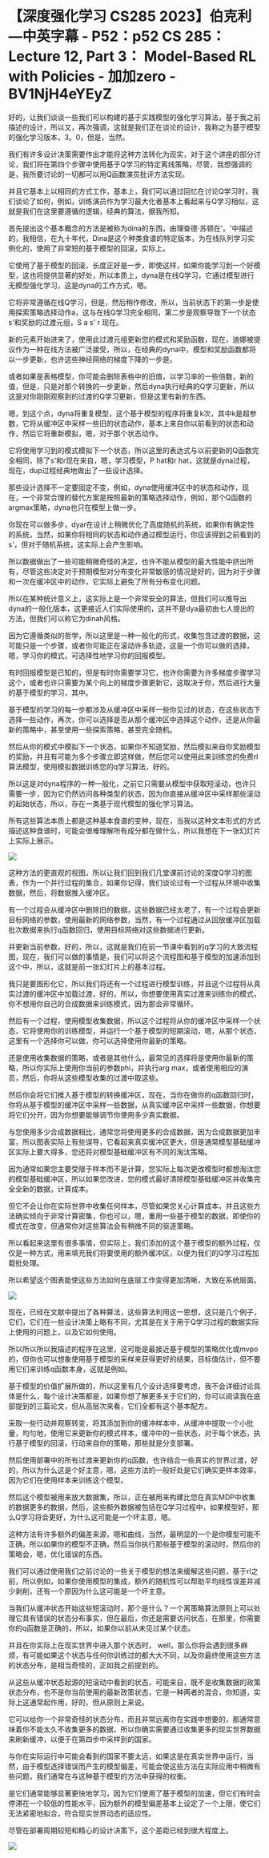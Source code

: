 # 【深度强化学习 CS285 2023】伯克利—中英字幕 - P52：p52 CS 285： Lecture 12, Part 3： Model-Based RL with Policies - 加加zero - BV1NjH4eYEyZ

好的，让我们谈谈一些我们可以构建的基于实践模型的强化学习算法，基于我之前描述的设计，所以又，再次强调，这就是我们正在谈论的设计，我称之为基于模型的强化学习版本，3。0，但是，当然。

我们有许多设计决策需要作出才能将这种方法转化为现实，对于这个讲座的部分讨论，我们将在第四个步骤中使用基于Q学习的特定离线策略，尽管，我想强调的是，我所要讨论的一切都可以用Q函数演员批评方法实现。

并且它基本上以相同的方式工作，基本上，我们可以通过回忆在讨论Q学习时，我们谈论了如何，例如，训练演员作为学习最大化者基本上看起来与Q学习相似，这就是我们在这里要遵循的逻辑，经典的算法，据我所知。

首先提出这个基本概念的方法是被称为dina的东西，由理查德·苏顿在'。'中描述的，我相信，在九十年代，Dina是这个种类食谱的特定版本，为在线队列学习实例化的，使用了非常短的基于模型的回滚，实际上。

它使用了基于模型的回滚，长度正好是一步，即使这样，如果你能学习到一个好模型，这也将提供显著的好处，所以本质上，dyna是在线Q学习，它通过模型进行无模型强化学习，这是dyna的工作方式，嗯。

它将非常遵循在线Q学习，但是，然后稍作修改，所以，当前状态下的第一步是使用探索策略选择动作a，这与在线Q学习完全相同，第二步是观察导致下一个状态s'和奖励的过渡元组，S a s' r 现在。

新的元素开始进来了，使用此过渡元组更新您的模式和奖励函数，现在，迪娜被提议作为一种在线方法被广泛接受，所以，在经典的dyna中，模型和奖励函数都将以一步更新，也许这些神经网络的梯度下降的一步是。

或者如果是表格模型，你可能会删除表格中的旧值，以学习率的一些倍数，新的值，但是，只是对那个转换的一步更新，然后dyna执行经典的Q学习更新，所以这是对你刚刚观察到的过渡的Q学习更新，但是这里有新的东西。

嗯，到这个点，dyna将重复模型，这个基于模型的程序将重复k次，其中k是超参数，它将从缓冲区中采样一些旧的状态动作，基本上来自你以前看到的状态和动作，然后它将重新模拟，嗯，对于那个状态动作。

它将使用学习到的模式模拟下一个状态，所以这里的表达式与以前更新的Q函数完全相同，除了s'和r现在来自，嗯，学习模型，P hat和r hat，这就是dyna过程，现在，dup过程经典地做出了一些设计选择。

那些设计选择不一定要固定不变，例如，dyna使用缓冲区中的状态和动作，现在，一个非常合理的替代方案是按照最新的策略选择动作，例如，那个Q函数的argmax策略，dyna也只在模型上做一步。

你现在可以做多步，dyar在设计上稍微优化了高度随机的系统，如果你有确定性的系统，当然，如果你将相同的状态和动作通过模型运行，你应该得到之前看到的s'，但对于随机系统，这实际上会产生影响。

所以数据做出了一些可能稍微奇怪的决定，也许不能从模型的最大性能中挤出所有，尽管这些决定对于预期模型对分布变化非常敏感的情况是好的，因为对于步骤和一次在缓冲区中的动作，它实际上避免了所有分布变化问题。

所以在某种统计意义上，这实际上是一个非常安全的算法，但我们可以推导出dyna的一般化版本，这更接近人们实际使用的，这并不是dya最初由七人提出的方法，但我们可以称它为dinah风格。

因为它遵循类似的哲学，所以这里是一种一般化的形式，收集包含过渡的数据，这可能只是一个步骤，或者你可能正在滚动许多轨迹，这是一个你可以做的选择，嗯，学习你的模式，可选择性地学习你的回报模型。

有时回报模型是已知的，但是有时你需要学习它，也许你需要为许多梯度步骤学习这个，或者也许只需要为某个向上的梯度步骤更新它，这取决于你，然后进行大量的基于模型的学习，其中。

基于模型的学习的每一步都涉及从缓冲区中采样一些你见过的状态，在这些状态下选择一些动作，再次，你可以选择是否从那个缓冲区中选择这个动作，还是从你最新的策略中，甚至使用一些探索策略，甚至完全随机。

然后从你的模式中模拟下一个状态，如果你不知道奖励，然后模拟来自你奖励模型的奖励，并且有可能为多个步骤立即这样做，然后您可以使用此来训练您的免费rl算法模型，使用模拟数据训练您的q学习算法，好的。

所以这是对dyna程序的一种一般化，之前它只需要从模型中获取短滚动，也许只需要一步，因为它仍然访问各种类型的状态，因为你直接从缓冲区中采样那些滚动的起始状态，所以，存在一类基于现代模型的强化学习算法。

所有这些算法本质上都是这种基本食谱的变种，现在，当我以这种文本形式的方式描述这种食谱时，可能会很难理解所有成分都在做什么，所以我想在下一张幻灯片上实际上展示。



![](img/d139633aff9d0b2610dae80764ee668e_1.png)

这种方法的更直观的视图，所以让我们回到我们几堂课前讨论的深度Q学习的图表，作为一个并行过程的集合，如果你记得，我们谈论过有一个过程从环境中收集数据，然后，将数据推入缓冲区。

有一个过程会从缓冲区中删除旧的数据，这些数据已经太老了，有一个过程会更新目标网络的参数，使用最新的网络参数，当然，有一个过程通过从回放缓冲区加载批次数据来执行q函数回归，使用目标网络对这些数据进行更新。

并更新当前参数，好的，所以，这就是我们在前一节课中看到的q学习的大致流程图，现在，我们可以做的事情是，我们可以将这个流程图和基于模型的加速添加到这个中，所以，这就是前一张幻灯片上的基本过程。

我只是要图形化它，所以我们将还有一个过程进行模型训练，并且这个过程将从真实过渡的缓冲区中加载过渡，好的，所以，你想要使用真实过渡来训练你的模式，你不想用你自己的合成数据来训练模式，因为那会非常循环。

然后有一个过程，使用模型收集数据，所以这个过程将从你的缓冲区中采样一个状态，它将使用你的训练模型，并运行一个基于模型的短期滚动，嗯，从那个状态，这里有一个选择你可以做，你可以选择使用你最新的策略。

还是使用收集数据的策略，或者是其他什么，最常见的选择将是使用你最新的策略，所以你实际上使用你当前的参数phi，并执行arg max，或者使用相应的演员，然后，你将从这些模型收集的过渡中取这些。

然后你会将它们推入基于模型的转换缓冲区，现在，当你在做你的q函数回归时，你将从基于模型的缓冲区中采样一些数据，从真实缓冲区中采样一些数据，你想要将它们分开，因为你想要能够调节你使用多少真实数据。

与您使用多少合成数据相比，通常您将使用更多的合成数据，因为合成数据更加丰富，所以图表实际上有些误导，它看起来真实缓冲区更大，但是通常模型基础缓冲区实际上要大得多，您还将对模型基础缓冲区有不同的淘汰策略。

因为通常如果您主要受限于样本而不是计算，您实际上每次更改模型时都想淘汰您的模型基础缓冲区，所以如果您改进，您的模式最好清除模型基础缓冲区并收集完全全新的数据，计算成本。

但它不会让你在实际世界中收集任何样本，尽管如果您关心计算成本，并且这些方法确实倾向于非常计算密集，你也可以，嗯，重用一些基于模型的数据，即使你的模式在改变，但通常你对这些算法会有稍微不同的驱逐策略。

所以看起来这里有很多事情，但实际上，我们添加的这个基于模型的额外过程，仅仅是一种方式，用来填充我们将要使用的额外缓冲区，以便为我们的Q学习过程加载批处理。

所以希望这个图表能使这些方法如何在底层工作变得更加清晰，大致在系统层面。

![](img/d139633aff9d0b2610dae80764ee668e_3.png)

现在，已经在文献中提出了各种算法，这些算法利用这一思想，这只是几个例子，它们，它们在一些设计决策上略有不同，尤其是在关于用于Q学习过程的数据实际上使用的问题上，以及它如何使用。

所以所以所以我描述的程序在这里，这可能是最接近基于模型的策略优化或mvpo的，但你也可以想象使用基于模型的采样来获得更好的结果，目标值估计，但不要用它们来训练q函数本身，这就是例如。

基于模型的价值扩展所做的，所以这里有几个设计选择要考虑，我不会详细讨论具体是什么，每个设计决策都是，如果你想了解更多关于它们的，你可以阅读我在底部提到的三篇论文，但从高层次来看，它们全都有这个基本配方。

采取一些行动并观察转变，将其添加到你的缓冲样本中，从缓冲中提取一个小批量，均匀地，使用它来更新你的模式样本，缓冲中的一些状态，对于每个状态，执行基于模型的回滚，行动来自你的策略，那些就是分支部署。

然后使用部署中的所有过渡来更新你的q函数，也许结合一些真实的世界过渡，好的，所以为什么这是个好主意，嗯，这些方法的一般好处是它们确实更样本效率，因为它们在使用样本来训练这个模型。

然后这个模型被用来放大数据集，所以，正在被用来构建比您在真实MDP中收集的数据更多的数据，然后，这些额外数据被包括在Q学习过程中，如果模型好，那么Q学习将会更好，为什么这可能是一个坏主意，嗯。

这种方法有许多额外的偏差来源，嗯和曲线，当然，最明显的一个是你模型可能不正确，所以如果你的模型不正确，然后当你执行那些基于模型的滚动时，然后你的策略会，嗯，优化错误的东西。

我们可以通过使用我们之前讨论的一些关于模型的想法来缓解这些问题，基于rl之前，所以例如，如果你使用模型的集成，额外的随机性可以帮助平均线性误差并减少剥削，还有一个原因为什么这可能是一个坏主意。

当我们从缓冲状态开始这些短滚动时，那个是什么？一个离策略算法原则上可以处理它具有错误的状态分布事实，但在最后，你还是需要访问状态，在那里，你需要你的q函数是正确的，所以，如果你以前从未见过某个状态。

并且在你实际上在现实世界中进入那个状态时， well，那么你将会遇到很多麻烦，有可能如果这个状态与任何你训练过的都大大不同，以及你最终使用这些方法的状态分布，是相当奇怪的，正如我之前提到的。

从这些从缓冲状态起源的短滚动中看到的状态，可能来自，既不是收集数据的政策状态分布，也不是你当前使用的最新政策状态，它是一种两者的混合，你知道，实际上这通常起作用，好的，但从原则上来说。

它可以给你一个非常奇怪的状态分布，而且非常远离你在实践中想要的，那通常意味着你不能太久不收集更多的数据，所以你确实需要通过收集更多的现实世界数据来刷新缓冲，以便于在第四步中采样到的国家。

与你在实际运行中可能会看到的国家不要太远，如果这是在真实世界中运行，当然，由于模型选择错误而产生的模型偏差，可能会使这些方法在实际应用中稍微有些问题，我们通常在与这种基于模型的方法中获得的权衡。

是它们通常能够显著更快地学习，因为它们使用了基于模型的加速，但它们有时会停滞在一个较低的性能水平，因为额外的模型偏差基本上设定了一个上限，使它们无法紧密地拟合，符合现实世界动态的适应性。

尽管在部署周期较短和精心的设计决策下，这个差距已经到很大程度上。

![](img/d139633aff9d0b2610dae80764ee668e_5.png)